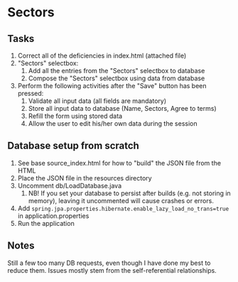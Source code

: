 # Sectors

## Tasks

1. Correct all of the deficiencies in index.html (attached file)
2. "Sectors" selectbox:
   1. Add all the entries from the "Sectors" selectbox to database
   2. Compose the "Sectors" selectbox using data from database
3. Perform the following activities after the "Save" button has been pressed:
   1. Validate all input data (all fields are mandatory)
   2. Store all input data to database (Name, Sectors, Agree to terms)
   3. Refill the form using stored data
   4. Allow the user to edit his/her own data during the session

## Database setup from scratch
1. See base source_index.html for how to "build" the JSON file from the HTML
2. Place the JSON file in the resources directory
3. Uncomment db/LoadDatabase.java
   1. NB! If you set your database to persist after builds (e.g. not storing in memory), leaving it uncommented will cause crashes or errors.
4. Add `spring.jpa.properties.hibernate.enable_lazy_load_no_trans=true` in application.properties
5. Run the application

## Notes
Still a few too many DB requests, even though I have done my best to reduce them.
Issues mostly stem from the self-referential relationships.

